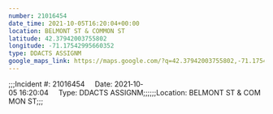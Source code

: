 ```yaml
---
number: 21016454
date_time: 2021-10-05T16:20:04+00:00
location: BELMONT ST & COMMON ST
latitude: 42.37942003755802
longitude: -71.17542995660352
type: DDACTS ASSIGNM
google_maps_link: https://maps.google.com/?q=42.37942003755802,-71.17542995660352
---
```


;;;Incident #: 21016454     Date: 2021‐10‐05 16:20:04     Type: DDACTS ASSIGNM;;;;;;Location: BELMONT ST & COMMON ST;;;
